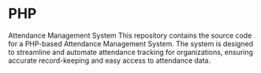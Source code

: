 # PHP
Attendance Management System This repository contains the source code for a PHP-based Attendance Management System. The system is designed to streamline and automate attendance tracking for organizations, ensuring accurate record-keeping and easy access to attendance data.
